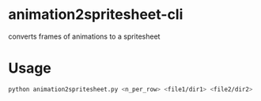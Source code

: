 # animation2spritesheet-cli
converts frames of animations to a spritesheet

# Usage

```bash
python animation2spritesheet.py <n_per_row> <file1/dir1> <file2/dir2> ... <fileN/dirN> <outfile.png>
```
